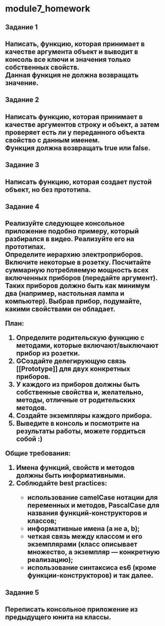 # module7_homework

<h2>Задание 1<h2>
  
<p>Написать, функцию, которая принимает в качестве аргумента объект и выводит в консоль все ключи и значения только собственных свойств.<br> Данная функция не должна возвращать значение.<p>

<h2>Задание 2<h2>
  
<p>Написать функцию, которая принимает в качестве аргументов строку и объект, а затем проверяет есть ли у переданного объекта свойство с данным именем.<br> Функция должна возвращать true или false.<p>
  
  <h2>Задание 3<h2>
  
<p>Написать функцию, которая создает пустой объект, но без прототипа.<p>
    
<h2>Задание 4<h2>
  
<p>Реализуйте следующее консольное приложение подобно примеру, который разбирался в видео. Реализуйте его на прототипах.<br>
Определите иерархию электроприборов. Включите некоторые в розетку. Посчитайте суммарную потребляемую мощность всех включенных приборов (передайте аргумент).<br>
Таких приборов должно быть как минимум два (например, настольная лампа и компьютер). Выбрав прибор, подумайте, какими свойствами он обладает.<p>

<p>План:<p>

<ol>
  <li>Определите родительскую функцию с методами, которые включают/выключают прибор из розетки.</li>
  <li>GСоздайте делегирующую связь [[Prototype]] для двух конкретных приборов.</li>
  <li>У каждого из приборов должны быть собственные свойства и, желательно, методы, отличные от родительских методов.</li>
  <li>Создайте экземпляры каждого прибора.</li>
  <li>Выведите в консоль и посмотрите на результаты работы, можете гордиться собой :)</li>
</ol>
<p>Общие требования:</p>
<ol>
  <li>Имена функций, свойств и методов должны быть информативными.</li>
  <li>Соблюдайте best practices:</li>
    <ul>
      <li>использование camelCase нотации для переменных и методов, PascalCase для названия функций-конструкторов и классов;</li>
      <li>информативные имена (а не a, b);</li>
      <li>четкая связь между классом и его экземплярами (класс описывает множество, а экземпляр — конкретную реализацию);</li>
      <li>использование синтаксиса es6 (кроме функции-конструкторов) и так далее.</li>
    </ul>
</ol>

<h2>Задание 5<h2>
  
<p>Переписать консольное приложение из предыдущего юнита на классы.<p>
